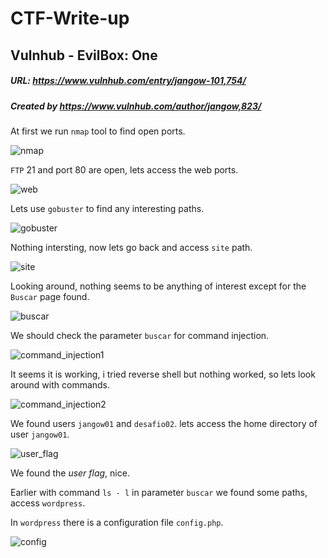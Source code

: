 # CTF-Write-up

## Vulnhub -  EvilBox: One

##### URL: https://www.vulnhub.com/entry/jangow-101,754/

##### Created by _https://www.vulnhub.com/author/jangow,823/_

At first we run ``nmap`` tool to find open ports.

![nmap](https://user-images.githubusercontent.com/20625004/165245616-c789d986-0577-426c-92ac-c79aebb7b265.PNG)

``FTP`` 21 and port 80 are open, lets access the web ports.

![web](https://user-images.githubusercontent.com/20625004/165245967-c18326be-036d-4409-8ba8-5edba65a83a3.PNG)

Lets use ``gobuster`` to find any interesting paths.

![gobuster](https://user-images.githubusercontent.com/20625004/165246229-5cda1737-e99f-4142-9ada-b95899b9af68.PNG)

Nothing intersting, now lets go back and access ``site`` path.

![site](https://user-images.githubusercontent.com/20625004/165246346-c191ce92-dced-4fad-8b94-16bce9c244e4.PNG)

Looking around, nothing seems to be anything of interest except for the ``Buscar`` page found.

![buscar](https://user-images.githubusercontent.com/20625004/165246526-91b83312-4cd2-46bb-92ff-931a8021b7ed.PNG)

We should check the parameter ``buscar`` for command injection.

![command_injection1](https://user-images.githubusercontent.com/20625004/165247526-608ab0a0-b679-4283-b5a4-3ef38bf07f03.PNG)

It seems it is working, i tried reverse shell but nothing worked, so lets look around with commands.

![command_injection2](https://user-images.githubusercontent.com/20625004/165247903-cc094986-7cd8-4820-8a83-e1c1abda6e3b.PNG)

We found users ``jangow01`` and ``desafio02``. lets access the home directory of user ``jangow01``.

![user_flag](https://user-images.githubusercontent.com/20625004/165248265-4e83f30a-b3e2-46ee-a951-8e44067e3f85.PNG)

We found the _user flag_, nice.

Earlier with command ``ls - l`` in parameter ``buscar`` we found some paths, access ``wordpress``.

In ``wordpress`` there is a configuration file ``config.php``.

![config](https://user-images.githubusercontent.com/20625004/165250726-c4b12f59-0edb-4a5c-9819-6620bd2f5abb.PNG)



